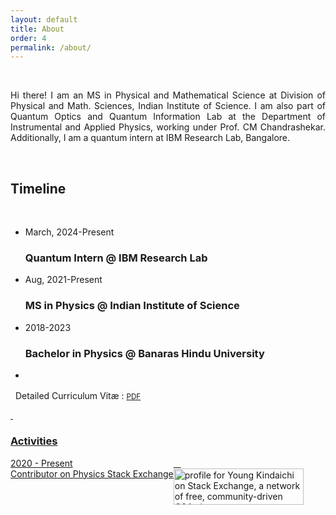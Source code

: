 ```yaml
---
layout: default
title: About
order: 4
permalink: /about/
---
```


&nbsp;

<div style="text-align: justify">

Hi there! I am an MS in Physical and Mathematical Science at Division of Physical and Math. Sciences, Indian Institute of Science. I am also part of Quantum Optics and Quantum Information Lab at the Department of Instrumental and Applied Physics, working under Prof. CM Chandrashekar. Additionally, I am a quantum intern at IBM Research Lab, Bangalore.
</div> <br>

<h2> Timeline </h2> <br>
<div class="container-fluid">
            <ul class="timeline">
                <li class="timeline-item">
                    <div class="timeline-info">
                        <span>March, 2024-Present</span>
                    </div>
                    <div class="timeline-marker"></div>
                    <div class="timeline-content">
                        <h3 class="timeline-title">Quantum Intern @ IBM Research Lab</h3>
                        <!-- <p>To be updated.</p> -->
                    </div>
                </li>
                <li class="timeline-item">
                    <div class="timeline-info">
                        <span>Aug, 2021-Present</span>
                    </div>
                    <div class="timeline-marker"></div>
                    <div class="timeline-content">
                        <h3 class="timeline-title">MS in Physics @ Indian Institute of Science</h3>
                        <!-- <p>To be updated</p> -->
                    </div>
                </li>
                    <li class="timeline-item">
                    <div class="timeline-info">
                        <span>2018-2023</span>
                    </div>
                    <div class="timeline-marker-expire"></div>
                    <div class="timeline-content">
                        <h3 class="timeline-title">Bachelor in Physics @ Banaras Hindu University</h3>
                        <!-- <p>To be updated</p> -->
                    </div>
                </li>
                <li class="timeline-item period">
                    <div class="timeline-info"></div>
                    <div class="timeline-marker"></div>
                    <!-- <div class="timeline-content">
                        <h2 class="timeline-title">April 2016</h2>
                    </div> -->
                </li>
            </ul>
</div>

&nbsp;
Detailed Curriculum Vit&aelig; : <a href="/Manoline-git.github.io/CV/Curriculum Vitae.pdf" target="_blank" rel="noopener noreferrer">
<i class="ai ai-cv"></i> <small> PDF </small>

<!-- <h3>Education</h3>

<div style="display: flex;">
  <div style="flex-basis: 25%;">07/2023 - Present <br>
  06/2018 - 06/2021
  </div>
  <div style="flex-basis: 75%;">Masters in Physics, Indian Institute of Science, Bangalore, India.<br>
  Bachelors in Physics, Banaras Hindu University, Varanasi, India.
  </div>
</div> -->

&nbsp;

<h3>Activities</h3>

<div style="display: flex;">
  <div style="flex-basis: 20%;">2020 - Present
  </div>
  <div style="flex-basis: 45%;">Contributor on Physics Stack Exchange
  </div>
  <div style="flex-basis: 35%;">
    &nbsp; &nbsp;<a href="https://stackexchange.com/users/16277143/young-kindaichi">
        <img src="https://stackexchange.com/users/flair/16277143.png" width="208" height="58" alt="profile for Young Kindaichi on Stack Exchange, a network of free, community-driven Q&amp;A sites" title="profile for Young Kindaichi on Stack Exchange, a network of free, community-driven Q&amp;A sites" />
    </a>
  </div>
</div>
